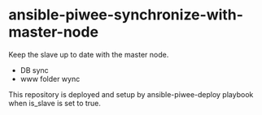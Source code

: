 # ansible-piwee-synchronize-with-master-node

Keep the slave up to date with the master node.

- DB sync
- www folder wync

This repository is deployed and setup by ansible-piwee-deploy playbook when is_slave is set to true.
